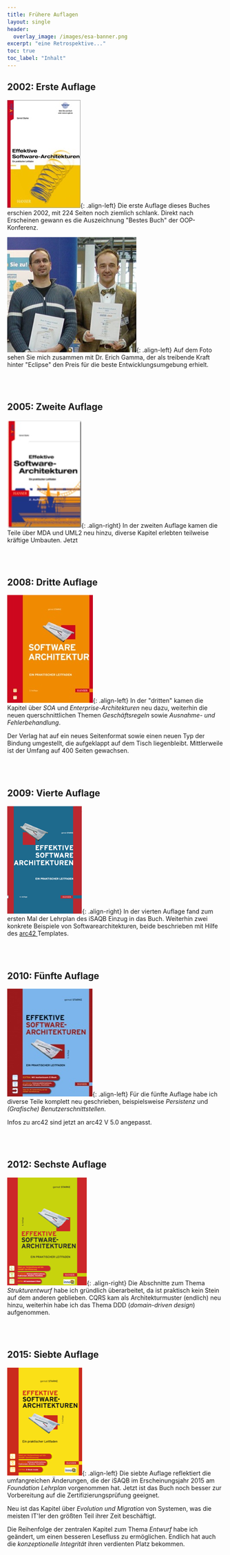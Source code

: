 ```yaml
---
title: Frühere Auflagen
layout: single
header:
  overlay_image: /images/esa-banner.png
excerpt: "eine Retrospektive..."
toc: true
toc_label: "Inhalt"
---
```



## 2002: Erste Auflage

![image-left](/images/esa1-cover.jpg){: .align-left}
Die erste Auflage dieses Buches erschien 2002, mit 224 Seiten noch ziemlich schlank.
Direkt nach Erscheinen gewann es die Auszeichnung "Bestes Buch" der OOP-Konferenz.

![](/images/bestbookaward_oop2003.jpg){: .align-left}
Auf dem Foto sehen Sie mich zusammen mit Dr. Erich Gamma, der als treibende Kraft hinter "Eclipse"
den Preis für die beste Entwicklungsumgebung erhielt.

<br><br>

## 2005: Zweite Auflage

![image-left](/images/esa2-cover.jpg){: .align-right}
In der zweiten Auflage kamen die Teile über MDA und UML2 neu hinzu,
diverse Kapitel erlebten teilweise kräftige Umbauten. Jetzt

<br><br>

## 2008: Dritte Auflage

![image-left](/images/esa3-cover.jpg){: .align-left}
In der "dritten" kamen die Kapitel über _SOA_ und _Enterprise-Architekturen_ neu dazu,
weiterhin die neuen querschnittlichen Themen _Geschäftsregeln_ sowie
_Ausnahme- und Fehlerbehandlung_.

Der Verlag hat auf ein neues Seitenformat sowie einen neuen Typ der Bindung
umgestellt, die aufgeklappt auf dem Tisch liegenbleibt. Mittlerweile ist der Umfang auf 400 Seiten gewachsen.

<br><br>

## 2009: Vierte Auflage

![image-left](/images/esa4-cover.png){: .align-right}
In der vierten Auflage fand zum ersten Mal der Lehrplan des iSAQB Einzug in
das Buch. Weiterhin zwei konkrete Beispiele von Softwarearchitekturen, beide
beschrieben mit Hilfe des [arc42 ](http://arc42.de) Templates.

<br><br>


## 2010: Fünfte Auflage

![image-left](/images/esa5-cover.jpg){: .align-left}
Für die fünfte Auflage habe ich diverse Teile komplett neu geschrieben,
beispielsweise _Persistenz_ und _(Grafische) Benutzerschnittstellen_.

Infos zu arc42 sind jetzt an arc42 V 5.0 angepasst.

<br><br>

## 2012: Sechste Auflage

![image-left](/images/esa6-cover.png){: .align-right}
Die Abschnitte zum Thema _Strukturentwurf_ habe ich gründlich überarbeitet,
da ist praktisch kein Stein auf dem anderen geblieben. CQRS kam als Architekturmuster
(endlich) neu hinzu, weiterhin habe ich das Thema DDD (_domain-driven design_)
aufgenommen.

<br><br>

## 2015: Siebte Auflage

![image-left](/images/esa7-cover.png){: .align-left}
Die siebte Auflage reflektiert die umfangreichen Änderungen, die der iSAQB im
Erscheinungsjahr 2015 am _Foundation Lehrplan_ vorgenommen hat. Jetzt ist das
Buch noch besser zur Vorbereitung auf die Zertifizierungsprüfung geeignet.

Neu ist das Kapitel über _Evolution und Migration_ von Systemen,
was die meisten IT'ler den größten Teil ihrer Zeit beschäftigt.

Die Reihenfolge der zentralen Kapitel zum Thema _Entwurf_ habe ich geändert,
um einen besseren Lesefluss zu ermöglichen.
Endlich hat auch die _konzeptionelle Integrität_ ihren verdienten Platz bekommen.
